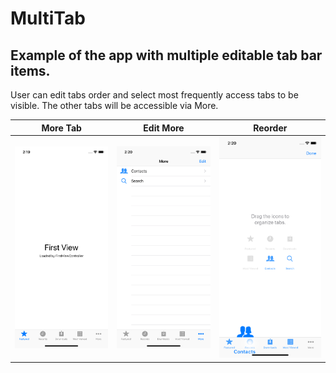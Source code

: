 # MultiTab
## Example of the app with multiple editable tab bar items.
User can edit tabs order and select most frequently access tabs to be visible. The other tabs will be accessible via More.


| More Tab  | Edit More | Reorder |
| --------- | --------- | ------- |
|<img src="https://github.com/paulz/MultiTab/blob/master/MoreTab.png?raw=true"/>|<img src="https://github.com/paulz/MultiTab/blob/master/EditMore.png?raw=true"/>|<img src="https://github.com/paulz/MultiTab/blob/master/RearrangeTabs.png?raw=true"/>|

